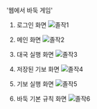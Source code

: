 '웹에서 바둑 게임'

1. 로그인 화면
![졸작1](https://user-images.githubusercontent.com/44563001/219091825-9c4f8068-1cf8-4257-af25-cbc53953cfc9.png)

2. 메인 화면
![졸작2](https://user-images.githubusercontent.com/44563001/219091839-420c9e4f-ae5b-4590-9545-07b9f21de443.png)

3. 대국 실행 화면
![졸작3](https://user-images.githubusercontent.com/44563001/219091849-90076575-e518-4e1d-996a-997694168a04.png)

4. 저장된 기보 화면
![졸작4](https://user-images.githubusercontent.com/44563001/219091860-a74845e4-018d-43fe-b3d5-88da89a37d6f.png)

5. 기보 실행 화면
![졸작5](https://user-images.githubusercontent.com/44563001/219091881-65d0a86e-1beb-4439-b5a3-85cf3886b19a.png)

6. 바둑 기본 규칙 화면
![졸작6](https://user-images.githubusercontent.com/44563001/219091891-2b4f2dcc-bbb5-4d4c-a86c-68bd5035ef90.png)
